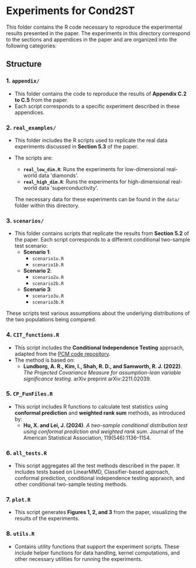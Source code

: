 # Experiments for Cond2ST

This folder contains the R code necessary to reproduce the experimental results presented in the paper. The experiments in this directory correspond to the sections and appendices in the paper and are organized into the following categories:

## Structure

### 1. `appendix/`
- This folder contains the code to reproduce the results of **Appendix C.2 to C.5** from the paper.
- Each script corresponds to a specific experiment described in these appendices.

### 2. `real_examples/`
- This folder includes the R scripts used to replicate the real data experiments discussed in **Section 5.3** of the paper.
- The scripts are:
  - **`real_low_dim.R`**: Runs the experiments for low-dimensional real-world data 'diamonds'.
  - **`real_high_dim.R`**: Runs the experiments for high-dimensional real-world data 'superconductivity'.
  
  The necessary data for these experiments can be found in the `data/` folder within this directory.

### 3. `scenarios/`
- This folder contains scripts that replicate the results from **Section 5.2** of the paper. Each script corresponds to a different conditional two-sample test scenario:
  - **Scenario 1**:
    - `scenario1u.R` 
    - `scenario1b.R` 
  - **Scenario 2**:
    - `scenario2u.R` 
    - `scenario2b.R` 
  - **Scenario 3**:
    - `scenario3u.R` 
    - `scenario3b.R` 

These scripts test various assumptions about the underlying distributions of the two populations being compared.

### 4. `CIT_functions.R`
- This script includes the **Conditional Independence Testing** approach, adapted from the [PCM code repository](https://github.com/ARLundborg/pcm_code).
- The method is based on:
  - **Lundborg, A. R., Kim, I., Shah, R. D., and Samworth, R. J. (2022)**. *The Projected Covariance Measure for assumption-lean variable significance testing*. arXiv preprint arXiv:2211.02039.

### 5. `CP_FunFiles.R`
- This script includes R functions to calculate test statistics using **conformal prediction** and **weighted rank sum** methods, as introduced by:
  - **Hu, X. and Lei, J. (2024)**. *A two-sample conditional distribution test using conformal prediction and weighted rank sum*. Journal of the American Statistical Association, 119(546):1136–1154.

### 6. `all_tests.R`
- This script aggregates all the test methods described in the paper. It includes tests based on LinearMMD, Classifier-based approach, conformal prediction, conditional independence testing appraoch, and other conditional two-sample testing methods.

### 7. `plot.R`
- This script generates **Figures 1, 2, and 3** from the paper, visualizing the results of the experiments.

### 8. `utils.R`
- Contains utility functions that support the experiment scripts. These include helper functions for data handling, kernel computations, and other necessary utilities for running the experiments.
